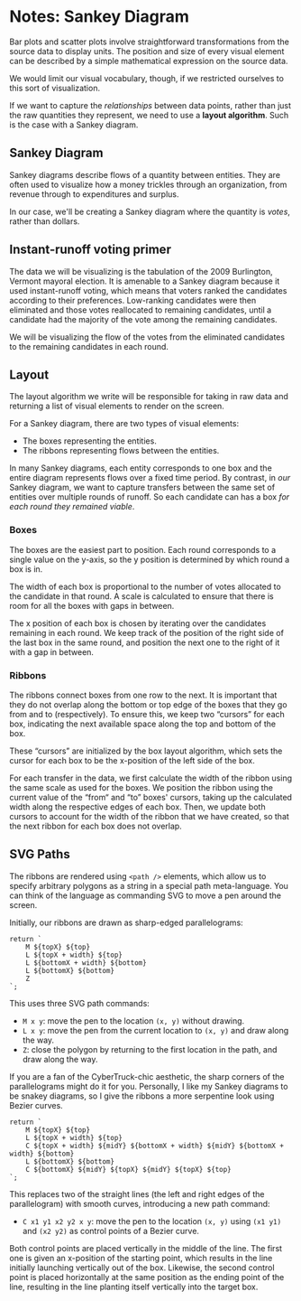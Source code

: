 # Notes: Sankey Diagram

Bar plots and scatter plots involve straightforward transformations from the source data to display units. The position and size of every visual element can be described by a simple mathematical expression on the source data.

We would limit our visual vocabulary, though, if we restricted ourselves to this sort of visualization.

If we want to capture the _relationships_ between data points, rather than just the raw quantities they represent, we need to use a **layout algorithm**. Such is the case with a Sankey diagram.

## Sankey Diagram

Sankey diagrams describe flows of a quantity between entities. They are often used to visualize how a money trickles through an organization, from revenue through to expenditures and surplus.

In our case, we'll be creating a Sankey diagram where the quantity is _votes_, rather than dollars.

## Instant-runoff voting primer

The data we will be visualizing is the tabulation of the 2009 Burlington, Vermont mayoral election. It is amenable to a Sankey diagram because it used instant-runoff voting, which means that voters ranked the candidates according to their preferences. Low-ranking candidates were then eliminated and those votes reallocated to remaining candidates, until a candidate had the majority of the vote among the remaining candidates.

We will be visualizing the flow of the votes from the eliminated candidates to the remaining candidates in each round.

## Layout

The layout algorithm we write will be responsible for taking in raw data and returning a list of visual elements to render on the screen.

For a Sankey diagram, there are two types of visual elements:
- The boxes representing the entities.
- The ribbons representing flows between the entities.

In many Sankey diagrams, each entity corresponds to one box and the entire diagram represents flows over a fixed time period. By contrast, in _our_ Sankey diagram, we want to capture transfers between the same set of entities over multiple rounds of runoff. So each candidate can has a box _for each round they remained viable_.

### Boxes

The boxes are the easiest part to position. Each round corresponds to a single value on the y-axis, so the y position is determined by which round a box is in.

The width of each box is proportional to the number of votes allocated to the candidate in that round. A scale is calculated to ensure that there is room for all the boxes with gaps in between.

The x position of each box is chosen by iterating over the candidates remaining in each round. We keep track of the position of the right side of the last box in the same round, and position the next one to the right of it with a gap in between.

### Ribbons

The ribbons connect boxes from one row to the next. It is important that they do not overlap along the bottom or top edge of the boxes that they go from and to (respectively). To ensure this, we keep two “cursors” for each box, indicating the next available space along the top and bottom of the box.

These “cursors” are initialized by the box layout algorithm, which sets the cursor for each box to be the x-position of the left side of the box.

For each transfer in the data, we first calculate the width of the ribbon using the same scale as used for the boxes. We position the ribbon using the current value of the “from“ and “to” boxes' cursors, taking up the calculated width along the respective edges of each box. Then, we update both cursors to account for the width of the ribbon that we have created, so that the next ribbon for each box does not overlap.

## SVG Paths

The ribbons are rendered using `<path />` elements, which allow us to specify arbitrary polygons as a string in a special path meta-language. You can think of the language as commanding SVG to move a pen around the screen.

Initially, our ribbons are drawn as sharp-edged parallelograms:

    return `
        M ${topX} ${top}
        L ${topX + width} ${top}
        L ${bottomX + width} ${bottom}
        L ${bottomX} ${bottom}
        Z
    `;

This uses three SVG path commands:

- `M x y`: move the pen to the location `(x, y)` without drawing.
- `L x y`: move the pen from the current location to `(x, y)` and draw along the way.
- `Z`: close the polygon by returning to the first location in the path, and draw along the way.

If you are a fan of the CyberTruck-chic aesthetic, the sharp corners of the parallelograms might do it for you. Personally, I like my Sankey diagrams to be snakey diagrams, so I give the ribbons a more serpentine look using Bezier curves.

    return `
        M ${topX} ${top}
        L ${topX + width} ${top}
        C ${topX + width} ${midY} ${bottomX + width} ${midY} ${bottomX + width} ${bottom}
        L ${bottomX} ${bottom}
        C ${bottomX} ${midY} ${topX} ${midY} ${topX} ${top}
    `;

This replaces two of the straight lines (the left and right edges of the parallelogram) with smooth curves, introducing a new path command:

- `C x1 y1 x2 y2 x y`: move the pen to the location `(x, y)` using `(x1 y1)` and `(x2 y2)` as control points of a Bezier curve.

Both control points are placed vertically in the middle of the line. The first one is given an x-position of the starting point, which results in the line initially launching vertically out of the box. Likewise, the second control point is placed horizontally at the same position as the ending point of the line, resulting in the line planting itself vertically into the target box.